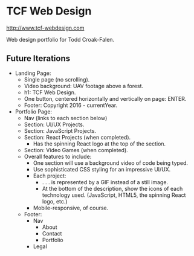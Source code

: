 # TCF Web Design

http://www.tcf-webdesign.com

Web design portfolio for Todd Croak-Falen.

## Future Iterations

- Landing Page:
  - Single page (no scrolling).
  - Video background: UAV footage above a forest.
  - h1: TCF Web Design.
  - One button, centered horizontally and vertically on page: ENTER.
  - Footer: Copyright 2016 - currentYear.
- Portfolio Page:
  - Nav (links to each section below)
  - Section: UI/UX Projects.
  - Section: JavaScript Projects.
  - Section: React Projects (when completed).
    - Has the spinning React logo at the top of the section.
  - Section: Video Games (when completed).
  - Overall features to include:
    - One section will use a background video of code being typed.
    - Use sophisticated CSS styling for an impressive UI/UX.
    - Each project:
      - . . . is represented by a GIF instead of a still image.
      - At the bottom of the description, show the icons of each technology used. (JavaScript, HTML5, the spinning React logo, etc.)
    - Mobile-responsive, of course.
  - Footer:
    - Nav
      - About
      - Contact
      - Portfolio
    - Legal